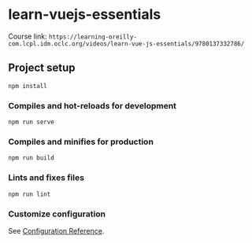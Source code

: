 # learn-vuejs-essentials

Course link:
`https://learning-oreilly-com.lcpl.idm.oclc.org/videos/learn-vue-js-essentials/9780137332786/`  

## Project setup
```
npm install
```

### Compiles and hot-reloads for development
```
npm run serve
```

### Compiles and minifies for production
```
npm run build
```

### Lints and fixes files
```
npm run lint
```

### Customize configuration
See [Configuration Reference](https://cli.vuejs.org/config/).
